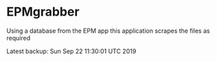 # EPMgrabber
Using a database from the EPM app this application scrapes the files as required


Latest backup: Sun Sep 22 11:30:01 UTC 2019
